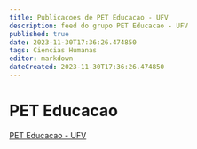 ```yaml
---
title: Publicacoes de PET Educacao - UFV
description: feed do grupo PET Educacao - UFV
published: true
date: 2023-11-30T17:36:26.474850
tags: Ciencias Humanas
editor: markdown
dateCreated: 2023-11-30T17:36:26.474850
---
```


# PET Educacao
[PET Educacao - UFV](/grupo/63PETEducacaoUFV.md)